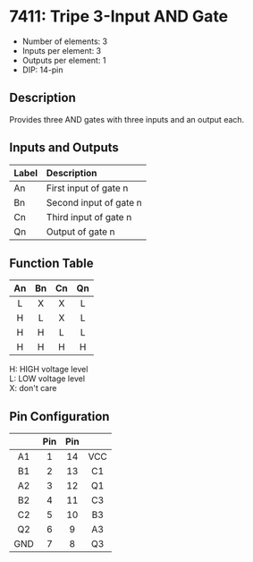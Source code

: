 # 7411: Tripe 3-Input AND Gate

* Number of elements: 3
* Inputs per element: 3
* Outputs per element: 1
* DIP: 14-pin

## Description

Provides three AND gates with three inputs and an output each.

## Inputs and Outputs

| Label | Description            |
|:----- |:-----------------------|
| An    | First input of gate n  |
| Bn    | Second input of gate n |
| Cn    | Third input of gate n  |
| Qn    | Output of gate n       |

## Function Table

| An  | Bn  | Cn  | Qn  |
|:---:|:---:|:---:|:---:|
| L   | X   | X   | L   |
| H   | L   | X   | L   |
| H   | H   | L   | L   |
| H   | H   | H   | H   |

H: HIGH voltage level  
L: LOW voltage level  
X: don't care

## Pin Configuration

|     | Pin | Pin |     |
|:---:|:---:|:---:|:---:|
| A1  |   1 |  14 | VCC |
| B1  |   2 |  13 | C1  |
| A2  |   3 |  12 | Q1  |
| B2  |   4 |  11 | C3  |
| C2  |   5 |  10 | B3  |
| Q2  |   6 |   9 | A3  |
| GND |   7 |   8 | Q3  |

